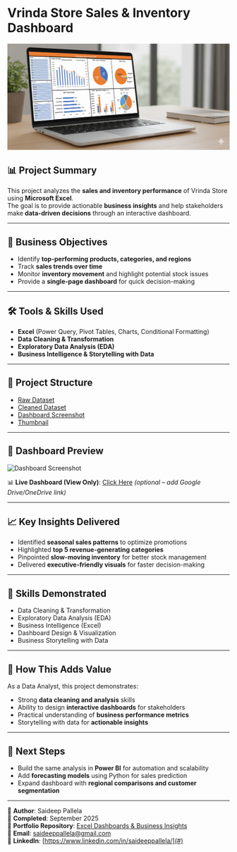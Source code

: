 # Vrinda Store Sales & Inventory Dashboard  

![Project Thumbnail](./project%20thumbnail.png)  

## 📊 Project Summary  
This project analyzes the **sales and inventory performance** of Vrinda Store using **Microsoft Excel**.  
The goal is to provide actionable **business insights** and help stakeholders make **data-driven decisions** through an interactive dashboard.  

---

## 🎯 Business Objectives  
- Identify **top-performing products, categories, and regions**  
- Track **sales trends over time**  
- Monitor **inventory movement** and highlight potential stock issues  
- Provide a **single-page dashboard** for quick decision-making  

---

## 🛠️ Tools & Skills Used  
- **Excel** (Power Query, Pivot Tables, Charts, Conditional Formatting)  
- **Data Cleaning & Transformation**  
- **Exploratory Data Analysis (EDA)**  
- **Business Intelligence & Storytelling with Data**  

---

## 📂 Project Structure  
- [Raw Dataset](./Vrinda%20Store%20Data%20Analysis%20Raw%20Data%20set.xlsx)  
- [Cleaned Dataset](./Vrinda%20Store%20Sales%20&%20Inventory%20-%20Portfolio%20Version.xlsx)  
- [Dashboard Screenshot](./Vrinda_Dashboard_Screenshot.png)  
- [Thumbnail](./project_thumbnail.png)  

---

## 📸 Dashboard Preview  

![Dashboard Screenshot](./Vrinda_Dashboard_Screenshot)  

📊 **Live Dashboard (View Only)**: [Click Here](#) *(optional – add Google Drive/OneDrive link)*  

---

## 📈 Key Insights Delivered  
- Identified **seasonal sales patterns** to optimize promotions  
- Highlighted **top 5 revenue-generating categories**  
- Pinpointed **slow-moving inventory** for better stock management  
- Delivered **executive-friendly visuals** for faster decision-making  

---

## 🧩 Skills Demonstrated  
- Data Cleaning & Transformation  
- Exploratory Data Analysis (EDA)  
- Business Intelligence (Excel)  
- Dashboard Design & Visualization  
- Business Storytelling with Data  

---

## 🚀 How This Adds Value  
As a Data Analyst, this project demonstrates:  
- Strong **data cleaning and analysis** skills  
- Ability to design **interactive dashboards** for stakeholders  
- Practical understanding of **business performance metrics**  
- Storytelling with data for **actionable insights**  

---

## 🔗 Next Steps  
- Build the same analysis in **Power BI** for automation and scalability  
- Add **forecasting models** using Python for sales prediction  
- Expand dashboard with **regional comparisons and customer segmentation**  

---

👤 **Author**: Saideep Pallela  
📅 **Completed**: September 2025  
🔗 **Portfolio Repository**: [Excel Dashboards & Business Insights](https://github.com/saideeppallela/Excel-Dashboards-and-Business-Insights)  
📧 **Email**: saideeppallela@gmail.com  
💼 **LinkedIn**: [https://www.linkedin.com/in/saideeppallela/](#)  
